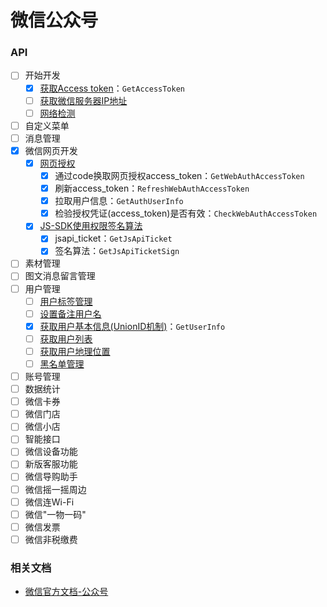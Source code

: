 # 微信公众号

### API

* [ ] 开始开发
  * [x] [获取Access token](https://developers.weixin.qq.com/doc/offiaccount/Basic_Information/Get_access_token.html)：`GetAccessToken`
  * [ ] [获取微信服务器IP地址](https://developers.weixin.qq.com/doc/offiaccount/Basic_Information/Get_the_WeChat_server_IP_address.html)
  * [ ] [网络检测](https://developers.weixin.qq.com/doc/offiaccount/Basic_Information/Network_Detection.html)
* [ ] 自定义菜单
* [ ] 消息管理
* [x] 微信网页开发
  * [x] [网页授权](https://developers.weixin.qq.com/doc/offiaccount/OA_Web_Apps/Wechat_webpage_authorization.html)
    * [x] 通过code换取网页授权access_token：`GetWebAuthAccessToken`
    * [x] 刷新access_token：`RefreshWebAuthAccessToken`
    * [x] 拉取用户信息：`GetAuthUserInfo`
    * [x] 检验授权凭证(access_token)是否有效：`CheckWebAuthAccessToken`
  * [x] [JS-SDK使用权限签名算法](https://developers.weixin.qq.com/doc/offiaccount/OA_Web_Apps/JS-SDK.html#62)
    * [x] jsapi_ticket：`GetJsApiTicket`
    * [x] 签名算法：`GetJsApiTicketSign`
* [ ] 素材管理
* [ ] 图文消息留言管理
* [ ] 用户管理
  * [ ] [用户标签管理](https://developers.weixin.qq.com/doc/offiaccount/User_Management/User_Tag_Management.html)
  * [ ] [设置备注用户名](https://developers.weixin.qq.com/doc/offiaccount/User_Management/Configuring_user_notes.html)
  * [x] [获取用户基本信息(UnionID机制)](https://developers.weixin.qq.com/doc/offiaccount/User_Management/Get_users_basic_information_UnionID.html#UinonId)：`GetUserInfo`
  * [ ] [获取用户列表](https://developers.weixin.qq.com/doc/offiaccount/User_Management/Getting_a_User_List.html)
  * [ ] [获取用户地理位置](https://developers.weixin.qq.com/doc/offiaccount/User_Management/Gets_a_users_location.html)
  * [ ] [黑名单管理](https://developers.weixin.qq.com/doc/offiaccount/User_Management/Manage_blacklist.html)
* [ ] 账号管理
* [ ] 数据统计
* [ ] 微信卡券
* [ ] 微信门店
* [ ] 微信小店
* [ ] 智能接口
* [ ] 微信设备功能
* [ ] 新版客服功能
* [ ] 微信导购助手
* [ ] 微信摇一摇周边
* [ ] 微信连Wi-Fi
* [ ] 微信"一物一码"
* [ ] 微信发票
* [ ] 微信非税缴费

### 相关文档

* [微信官方文档-公众号](https://developers.weixin.qq.com/doc/offiaccount/Getting_Started/Overview.html)
